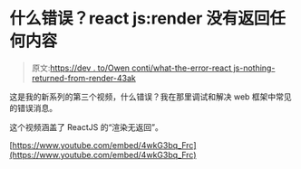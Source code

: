 # 什么错误？react js:render 没有返回任何内容

> 原文:[https://dev . to/Owen conti/what-the-error-react js-nothing-returned-from-render-43ak](https://dev.to/owenconti/what-the-error-reactjs-nothing-returned-from-render-43ak)

这是我的新系列的第三个视频，什么错误？我在那里调试和解决 web 框架中常见的错误消息。

这个视频涵盖了 ReactJS 的“渲染无返回”。

[https://www.youtube.com/embed/4wkG3bq_Frc](https://www.youtube.com/embed/4wkG3bq_Frc)